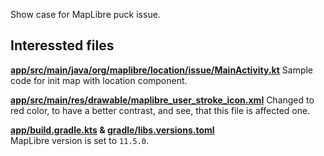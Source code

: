 Show case for MapLibre puck issue.

## Interessted files ##

**[app/src/main/java/org/maplibre/location/issue/MainActivity.kt](https://github.com/Fabi755/maplibre-puck-issue/blob/main/app/src/main/java/org/maplibre/location/issue/MainActivity.kt)** 
Sample code for init map with location component. 
 
**[app/src/main/res/drawable/maplibre_user_stroke_icon.xml](https://github.com/Fabi755/maplibre-puck-issue/blob/main/app/src/main/res/drawable/maplibre_user_stroke_icon.xml)** 
Changed to red color, to have a better contrast, and see, that this file is affected one.  
 
**[app/build.gradle.kts](https://github.com/Fabi755/maplibre-puck-issue/blob/main/app/build.gradle.kts) & [gradle/libs.versions.toml](https://github.com/Fabi755/maplibre-puck-issue/blob/main/gradle/libs.versions.toml)**  
MapLibre version is set to `11.5.0`.